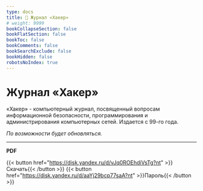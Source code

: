 ```yaml
---
type: docs
title: 🔷 Журнал «Хакер»
# weight: 9999
bookCollapseSection: false
bookFlatSection: false
bookToc: false
bookComments: false
bookSearchExclude: false
bookHidden: false
robotsNoIndex: true
---
```


# Журнал «Хакер»

<!-- {{< imgs/img "" "350px" "kriminalistika-kompyuternoj-pamyati-na-praktik-cover.jpg" >}} -->

«Хакер» - компьютерный журнал, посвященный вопросам информационной безопасности, программирования и администрирования компьютерных сетей. Издается с 99-го года.

_По возможности будет обновляться._

---

**PDF**

{{< button href="https://disk.yandex.ru/d/vJq0ROEhdiVsTg?nt" >}}Скачать{{< /button >}}
{{< button href="https://disk.yandex.ru/d/aaYj29bcp77saA?nt" >}}Пароль{{< /button >}}
